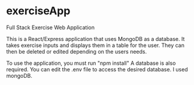 # exerciseApp
Full Stack Exercise Web Application

This is a React/Express application that uses MongoDB as a database.
It takes exercise inputs and displays them in a table for the user.
They can then be deleted or edited depending on the users needs.

To use the application, you must run "npm install"
A database is also required. You can edit the .env file to access the desired database. I used mongoDB. 
